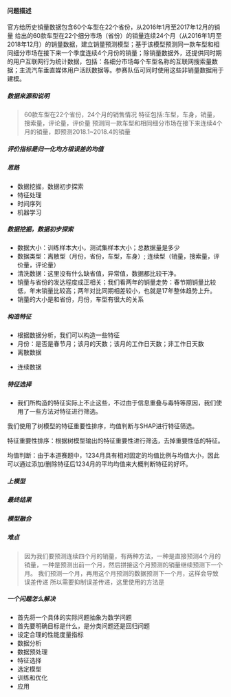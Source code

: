 #### 问题描述
官方给历史销量数据包含60个车型在22个省份，从2016年1月至2017年12月的销量
给出的60款车型在22个细分市场（省份）的销量连续24个月（从2016年1月至2018年12月）的销量数据，建立销量预测模型；基于该模型预测同一款车型和相同细分市场在接下来一个季度连续4个月份的销量；除销量数据外，还提供同时期的用户互联网行为统计数据，包括：各细分市场每个车型名称的互联网搜索量数据；主流汽车垂直媒体用户活跃数据等。参赛队伍可同时使用这些非销量数据用于建模。
##### 数据来源和说明
> 60款车型在22个省份，24个月的销售情况
> 特征包括:车型，车身，销量，搜索量，评论量，评价量
> 预测同一款车型和相同细分市场在接下来连续4个月的销量，即预测2018.1~2018.4的销量
##### 评价指标是归一化均方根误差的均值
##### 思路
+ 数据挖掘，数据初步探索
+ 特征处理
+ 时间序列
+ 机器学习
##### 数据挖掘，数据初步探索
+ 数据大小：训练样本大小，测试集样本大小；总数据量是多少
+ 数据类型：离散型（月份，省份，车型，车身）; 连续型（销量，搜索量，评价量，评论量）
+ 清洗数据：这里没有什么缺省值，异常值，数据都比较干净。
+ 销量与省份的发达程度成正相关；我们看两年的销量走势：春节期销量比较低，年末销量比较高；两年对比同期相差较小，也就是17年整体趋势上升。
+ 销量的大小是和省份，月份，车型有很大的关系
##### 构造特征
+ 根据数据分析，我们可以构造一些特征
+ 月份：是否是春节月；该月的天数；该月的工作日天数；非工作日天数
+ 离散数据
> 
+ 连续数据
##### 特征选择
+ 我们所构造的特征实际上不止这些，不过由于信息重叠与毒特等原因，我们使用了一些方法对特征进行筛选。

我们使用了树模型的特征重要性排序，均值判断与SHAP进行特征筛选。

特征重要性排序：根据树模型输出的特征重要性进行筛选，去掉重要性低的特征。

均值判断：由于本道赛题中，1234月具有相对固定的均值比例与均值大小，因此可以通过添加/删除特征后1234月的平均均值来大概判断特征的好坏。

##### 上模型
##### 最终结果
##### 模型融合

##### 难点
> 因为我们要预测连续四个月的销量，有两种方法，一种是直接预测4个月的销量，一种是预测出前一个月，然后拼接这个月预测的销量继续预测下一个月。
> 我们预测一个月，再用这个月预测的数据预测下一个月，这样会导致误差传递
> 所以需要抑制误差传递，这里使用的方法是

##### 一个问题怎么解决
+ 首先将一个具体的实际问题抽象为数学问题
+ 首先要明确目标是什么，是分类问题还是回归问题
+ 设定合理的性能度量指标
+ 数据分析
+ 数据预处理
+ 特征选择
+ 选定模型
+ 训练和优化
+ 应用
